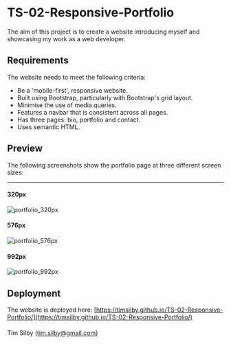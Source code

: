 # TS-02-Responsive-Portfolio

The aim of this project is to create a website introducing myself and showcasing my work as a web developer.

## Requirements

The website needs to meet the following criteria:
* Be a 'mobile-first', responsive website.
* Built using Bootstrap, particularly with Bootstrap's grid layout.
* Minimise the use of media queries.
* Features a navbar that is consistent across all pages.
* Has three pages: bio, portfolio and contact.
* Uses semantic HTML.

## Preview

The following screenshots show the portfolio page at three different screen sizes:

---
#### 320px

![portfolio_320px](https://user-images.githubusercontent.com/69242373/91299071-6b7aef80-e7e4-11ea-997e-e78e75c5c611.png)

#### 576px

![portfolio_576px](https://user-images.githubusercontent.com/69242373/91299119-7a61a200-e7e4-11ea-8b01-0c8ae1fe9cc9.png)

#### 992px

![portfolio_992px](https://user-images.githubusercontent.com/69242373/91299127-7c2b6580-e7e4-11ea-83d2-ed8b8bdd0cd7.png)


## Deployment

The website is deployed here: [https://timsilby.github.io/TS-02-Responsive-Portfolio/](https://timsilby.github.io/TS-02-Responsive-Portfolio/)

####
Tim Silby (tim.silby@gmail.com)
